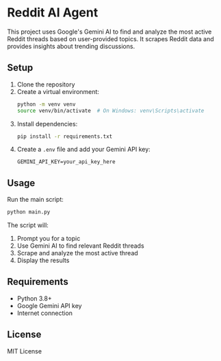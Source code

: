 # Reddit AI Agent

This project uses Google's Gemini AI to find and analyze the most active Reddit threads based on user-provided topics. It scrapes Reddit data and provides insights about trending discussions.

## Setup

1. Clone the repository
2. Create a virtual environment:
   ```bash
   python -m venv venv
   source venv/bin/activate  # On Windows: venv\Scripts\activate
   ```
3. Install dependencies:
   ```bash
   pip install -r requirements.txt
   ```
4. Create a `.env` file and add your Gemini API key:
   ```
   GEMINI_API_KEY=your_api_key_here
   ```

## Usage

Run the main script:
```bash
python main.py
```

The script will:
1. Prompt you for a topic
2. Use Gemini AI to find relevant Reddit threads
3. Scrape and analyze the most active thread
4. Display the results

## Requirements

- Python 3.8+
- Google Gemini API key
- Internet connection

## License

MIT License 
